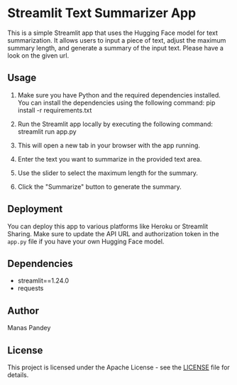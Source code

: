 # Streamlit Text Summarizer App

This is a simple Streamlit app that uses the Hugging Face model for text summarization. It allows users to input a piece of text, adjust the maximum summary length, and generate a summary of the input text.
Please have a look on the given url.

## Usage

1. Make sure you have Python and the required dependencies installed. You can install the dependencies using the following command: pip install -r requirements.txt
2. Run the Streamlit app locally by executing the following command: streamlit run app.py

3. This will open a new tab in your browser with the app running.

4. Enter the text you want to summarize in the provided text area.

5. Use the slider to select the maximum length for the summary.

6. Click the "Summarize" button to generate the summary.

## Deployment

You can deploy this app to various platforms like Heroku or Streamlit Sharing. Make sure to update the API URL and authorization token in the `app.py` file if you have your own Hugging Face model.

## Dependencies

- streamlit==1.24.0
- requests

## Author

Manas Pandey

## License

This project is licensed under the Apache License - see the [LICENSE](LICENSE) file for details.




